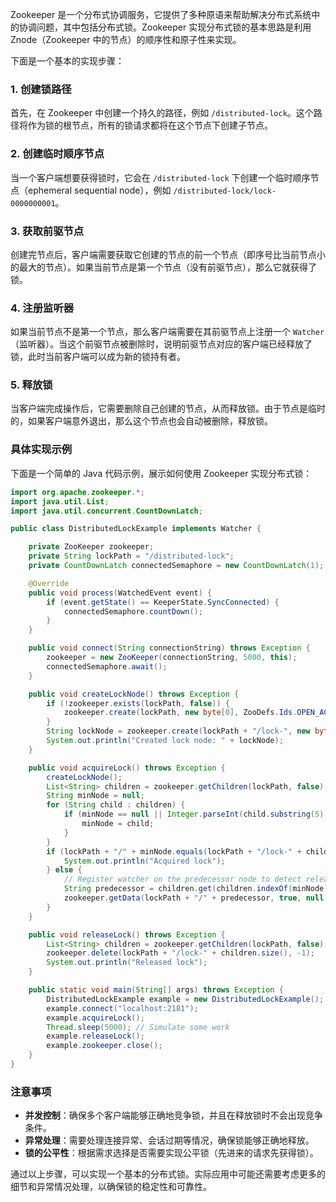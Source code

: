 Zookeeper 是一个分布式协调服务，它提供了多种原语来帮助解决分布式系统中的协调问题，其中包括分布式锁。Zookeeper 实现分布式锁的基本思路是利用 Znode（Zookeeper 中的节点）的顺序性和原子性来实现。

下面是一个基本的实现步骤：

### 1. 创建锁路径

首先，在 Zookeeper 中创建一个持久的路径，例如 `/distributed-lock`。这个路径将作为锁的根节点，所有的锁请求都将在这个节点下创建子节点。

### 2. 创建临时顺序节点

当一个客户端想要获得锁时，它会在 `/distributed-lock` 下创建一个临时顺序节点（ephemeral sequential node），例如 `/distributed-lock/lock-0000000001`。

### 3. 获取前驱节点

创建完节点后，客户端需要获取它创建的节点的前一个节点（即序号比当前节点小的最大的节点）。如果当前节点是第一个节点（没有前驱节点），那么它就获得了锁。

### 4. 注册监听器

如果当前节点不是第一个节点，那么客户端需要在其前驱节点上注册一个 `Watcher`（监听器）。当这个前驱节点被删除时，说明前驱节点对应的客户端已经释放了锁，此时当前客户端可以成为新的锁持有者。

### 5. 释放锁

当客户端完成操作后，它需要删除自己创建的节点，从而释放锁。由于节点是临时的，如果客户端意外退出，那么这个节点也会自动被删除，释放锁。

### 具体实现示例

下面是一个简单的 Java 代码示例，展示如何使用 Zookeeper 实现分布式锁：

```java
import org.apache.zookeeper.*;
import java.util.List;
import java.util.concurrent.CountDownLatch;

public class DistributedLockExample implements Watcher {

    private ZooKeeper zookeeper;
    private String lockPath = "/distributed-lock";
    private CountDownLatch connectedSemaphore = new CountDownLatch(1);

    @Override
    public void process(WatchedEvent event) {
        if (event.getState() == KeeperState.SyncConnected) {
            connectedSemaphore.countDown();
        }
    }

    public void connect(String connectionString) throws Exception {
        zookeeper = new ZooKeeper(connectionString, 5000, this);
        connectedSemaphore.await();
    }

    public void createLockNode() throws Exception {
        if (!zookeeper.exists(lockPath, false)) {
            zookeeper.create(lockPath, new byte[0], ZooDefs.Ids.OPEN_ACL_UNSAFE, CreateMode.PERSISTENT);
        }
        String lockNode = zookeeper.create(lockPath + "/lock-", new byte[0], ZooDefs.Ids.OPEN_ACL_UNSAFE, CreateMode.EPHEMERAL_SEQUENTIAL);
        System.out.println("Created lock node: " + lockNode);
    }

    public void acquireLock() throws Exception {
        createLockNode();
        List<String> children = zookeeper.getChildren(lockPath, false);
        String minNode = null;
        for (String child : children) {
            if (minNode == null || Integer.parseInt(child.substring(5)) < Integer.parseInt(minNode.substring(5))) {
                minNode = child;
            }
        }
        if (lockPath + "/" + minNode.equals(lockPath + "/lock-" + children.size())) {
            System.out.println("Acquired lock");
        } else {
            // Register watcher on the predecessor node to detect release
            String predecessor = children.get(children.indexOf(minNode) - 1);
            zookeeper.getData(lockPath + "/" + predecessor, true, null);
        }
    }

    public void releaseLock() throws Exception {
        List<String> children = zookeeper.getChildren(lockPath, false);
        zookeeper.delete(lockPath + "/lock-" + children.size(), -1);
        System.out.println("Released lock");
    }

    public static void main(String[] args) throws Exception {
        DistributedLockExample example = new DistributedLockExample();
        example.connect("localhost:2181");
        example.acquireLock();
        Thread.sleep(5000); // Simulate some work
        example.releaseLock();
        example.zookeeper.close();
    }
}
```

### 注意事项

- **并发控制**：确保多个客户端能够正确地竞争锁，并且在释放锁时不会出现竞争条件。
- **异常处理**：需要处理连接异常、会话过期等情况，确保锁能够正确地释放。
- **锁的公平性**：根据需求选择是否需要实现公平锁（先进来的请求先获得锁）。

通过以上步骤，可以实现一个基本的分布式锁。实际应用中可能还需要考虑更多的细节和异常情况处理，以确保锁的稳定性和可靠性。